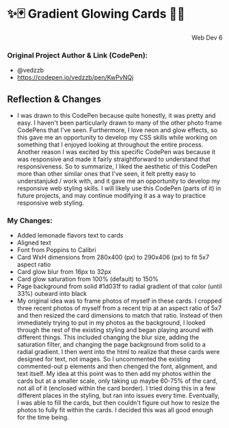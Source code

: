 # ✨🃏 Gradient Glowing Cards 🍋🍹
<div style="text-align: right">Web Dev 6</div>

### Original Project Author & Link (CodePen): 
  - @vedzzb
  - https://codepen.io/vedzzb/pen/KwPvNQj
## Reflection & Changes
- I was drawn to this CodePen because quite honestly, it was pretty and easy. I haven't been particularly drawn to many of the other photo frame CodePens that I've seen. Furthermore, I love neon and glow effects, so this gave me an opportunity to develop my CSS skills while working on something that I enjoyed looking at throughout the entire process. Another reason I was excited by this specific CodePen was because it was responsive and made it fairly straightforward to understand that responsiveness. So to summarize, I liked the aesthetic of this CodePen more than other similar ones that I've seen, it felt pretty easy to understanjukd / work with, and it gave me an opportunity to develop my responsive web styling skills. I will likely use this CodePen (parts of it) in future projects, and may continue modifying it as a way to practice responsive web styling.
### My Changes:
  - Added lemonade flavors text to cards
  - Aligned text
  - Font from Poppins to Calibri
  - Card WxH dimensions from 280x400 (px) to 290x406 (px) to fit 5x7 aspect ratio
  - Card glow blur from 16px to 32px
  - Card glow saturation from 100% (default) to 150%
  - Page background from solid #1d031f to radial gradient of that color (until 33%) outward into black
  - My original idea was to frame photos of myself in these cards. I cropped three recent photos of myself from a recent trip at an aspect ratio of 5x7 and then resized the card dimensions to match that ratio. Instead of then immediately trying to put in my photos as the background, I looked through the rest of the existing styling and began playing around with different things. This included changing the blur size, adding the saturation filter, and changing the page background from solid to a radial gradient. I then went into the html to realize that these cards were designed for text, not images. So I uncommented the existing commented-out p elements and then chenged the font, alignment, and text itself. My idea at this point was to then add my photos within the cards but at a smaller scale, only taking up maybe 60-75% of the card, not all of it (enclosed within the card border). I tried doing this in a few different places in the styling, but ran into issues every time. Eventually, I was able to fill the cards, but then couldn't figure out how to resize the photos to fully fit within the cards. I decided this was all good enough for the time being.